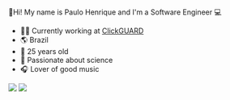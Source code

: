 👋Hi! My name is Paulo Henrique and I'm a Software Engineer 💻

- 👨‍💻 Currently working at [ClickGUARD](https://www.clickguard.com/)
- 🌎 Brazil
- 🧑 25 years old
- 🌌 Passionate about science 
- 🎧 Lover of good music

[<img src="https://img.shields.io/badge/linkedin-%230077B5.svg?&style=for-the-badge&logo=linkedin&logoColor=white"/>](https://www.linkedin.com/in/paulohenriquepm/)
[<img src="https://img.shields.io/badge/Gmail-D14836?style=for-the-badge&logo=gmail&logoColor=white" />](mailto:henrique.paulopm@gmail.com)

<!--

**paulohenriquepm/paulohenriquepm** is a ✨ _special_ ✨ repository because its `README.md` (this file) appears on your GitHub profile.

Here are some ideas to get you started:

- 🔭 I’m currently working on ...
- 🌱 I’m currently learning ...
- 👯 I’m looking to collaborate on ...
- 🤔 I’m looking for help with ...
- 💬 Ask me about ...
- 📫 How to reach me: ...
- 😄 Pronouns: ...
- ⚡ Fun fact: ...
-->

